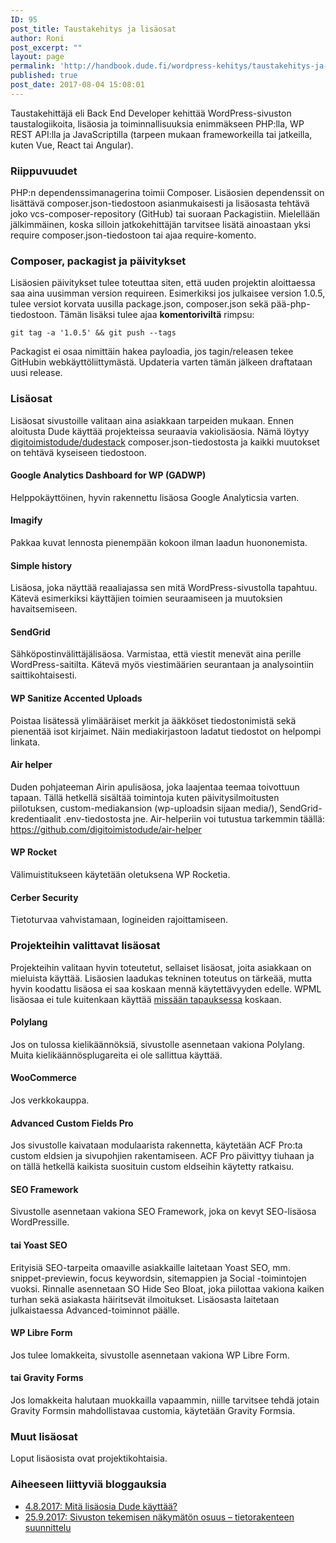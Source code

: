 ```yaml
---
ID: 95
post_title: Taustakehitys ja lisäosat
author: Roni
post_excerpt: ""
layout: page
permalink: 'http://handbook.dude.fi/wordpress-kehitys/taustakehitys-ja-lisa%cc%88osat'
published: true
post_date: 2017-08-04 15:08:01
---
```

Taustakehittäjä eli Back End Developer kehittää WordPress-sivuston taustalogiikoita, lisäosia ja toiminnallisuuksia enimmäkseen PHP:lla, WP REST API:lla ja JavaScriptilla (tarpeen mukaan frameworkeilla tai jatkeilla, kuten Vue, React tai Angular).

<h3>Riippuvuudet</h3>

PHP:n dependenssimanagerina toimii Composer. Lisäosien dependenssit on lisättävä composer.json-tiedostoon asianmukaisesti ja lisäosasta tehtävä joko vcs-composer-repository (GitHub) tai suoraan Packagistiin. Mielellään jälkimmäinen, koska silloin jatkokehittäjän tarvitsee lisätä ainoastaan yksi require composer.json-tiedostoon tai ajaa require-komento.

<h3>Composer, packagist ja päivitykset</h3>

Lisäosien päivitykset tulee toteuttaa siten, että uuden projektin aloittaessa saa aina uusimman version requireen. Esimerkiksi jos julkaisee version 1.0.5, tulee versiot korvata uusilla package.json, composer.json sekä pää-php-tiedostoon. Tämän lisäksi tulee ajaa <b>komentoriviltä</b> rimpsu:

<pre class="language-bash"><code>git tag -a '1.0.5' && git push --tags</code></pre>

Packagist ei osaa nimittäin hakea payloadia, jos tagin/releasen tekee GitHubin webkäyttöliittymästä. Updateria varten tämän jälkeen draftataan uusi release.

<h3>Lisäosat</h3>

Lisäosat sivustoille valitaan aina asiakkaan tarpeiden mukaan. Ennen aloitusta Dude käyttää projekteissa seuraavia vakiolisäosia. Nämä löytyy <a href="https://github.com/digitoimistodude/dudestack/blob/master/composer.json" class="github">digitoimistodude/dudestack</a> composer.json-tiedostosta ja kaikki muutokset on tehtävä kyseiseen tiedostoon.

<h4>Google Analytics Dashboard for WP (GADWP)</h4>

Helppokäyttöinen, hyvin rakennettu lisäosa Google Analyticsia varten.

<h4>Imagify</h4>

Pakkaa kuvat lennosta pienempään kokoon ilman laadun huononemista.

<h4>Simple history</h4>

Lisäosa, joka näyttää reaaliajassa sen mitä WordPress-sivustolla tapahtuu. Kätevä esimerkiksi käyttäjien toimien seuraamiseen ja muutoksien havaitsemiseen.

<h4>SendGrid</h4>

Sähköpostinvälittäjälisäosa. Varmistaa, että viestit menevät aina perille WordPress-saitilta. Kätevä myös viestimäärien seurantaan ja analysointiin saittikohtaisesti.

<h4>WP Sanitize Accented Uploads</h4>

Poistaa lisätessä ylimääräiset merkit ja ääkköset tiedostonimistä sekä pienentää isot kirjaimet. Näin mediakirjastoon ladatut tiedostot on helpompi linkata.

<h4>Air helper</h4>

Duden pohjateeman Airin apulisäosa, joka laajentaa teemaa toivottuun tapaan. Tällä hetkellä sisältää toimintoja kuten päivitysilmoitusten piilotuksen, custom-mediakansion (wp-uploadsin sijaan media/), SendGrid-kredentiaalit .env-tiedostosta jne. Air-helperiin voi tutustua tarkemmin täällä: https://github.com/digitoimistodude/air-helper

<h4>WP Rocket</h4>

Välimuistitukseen käytetään oletuksena WP Rocketia.

<h4>Cerber Security</h4>

Tietoturvaa vahvistamaan, logineiden rajoittamiseen.

<h3>Projekteihin valittavat lisäosat</h3>

Projekteihin valitaan hyvin toteutetut, sellaiset lisäosat, joita asiakkaan on mieluista käyttää. Lisäosien laadukas tekninen toteutus on tärkeää, mutta hyvin koodattu lisäosa ei saa koskaan mennä käytettävyyden edelle. WPML lisäosaa ei tule kuitenkaan käyttää <u>missään tapauksessa</u> koskaan.

<h4>Polylang</h4>

Jos on tulossa kielikäännöksiä, sivustolle asennetaan vakiona Polylang. Muita kielikäännösplugareita ei ole sallittua käyttää.

<h4>WooCommerce</h4>

Jos verkkokauppa.

<h4>Advanced Custom Fields Pro</h4>

Jos sivustolle kaivataan modulaarista rakennetta, käytetään ACF Pro:ta custom  eldsien ja sivupohjien rakentamiseen. ACF Pro päivittyy tiuhaan ja on tällä hetkellä kaikista suosituin custom  eldseihin käytetty ratkaisu.

<h4>SEO Framework</h4>

Sivustolle asennetaan vakiona SEO Framework, joka on kevyt SEO-lisäosa WordPressille.

<h4><span class="accent">tai</span> Yoast SEO</h4>

Erityisiä SEO-tarpeita omaaville asiakkaille laitetaan Yoast SEO, mm. snippet-previewin, focus keywordsin, sitemappien ja Social -toimintojen vuoksi. Rinnalle asennetaan SO Hide Seo Bloat, joka piilottaa vakiona kaiken turhan sekä asiakasta häiritsevät ilmoitukset. Lisäosasta laitetaan julkaistaessa Advanced-toiminnot päälle.

<h4>WP Libre Form</h4>

Jos tulee lomakkeita, sivustolle asennetaan vakiona WP Libre Form.

<h4><span class="accent">tai</span> Gravity Forms</h4>

Jos lomakkeita halutaan muokkailla vapaammin, niille tarvitsee tehdä jotain Gravity Formsin mahdollistavaa customia, käytetään Gravity Formsia.

<h3>Muut lisäosat</h3>

Loput lisäosista ovat projektikohtaisia.

<h3>Aiheeseen liittyviä bloggauksia</h3>

<ul>
<li><a href="https://www.dude.fi/mita-lisaosia-dude-kayttaa">4.8.2017: Mitä lisäosia Dude käyttää?</a></li>
<li><a href="https://www.dude.fi/sivuston-tekemisen-nakymaton-osuus-tietorakenteen-suunnittelu">25.9.2017: Sivuston tekemisen näkymätön osuus – tietorakenteen suunnittelu</a></li>
</ul>